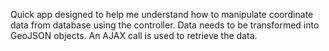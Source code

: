 Quick app designed to help me understand how to manipulate coordinate data from database using the controller. Data needs to be transformed into GeoJSON objects. An AJAX call is used to retrieve the data.
